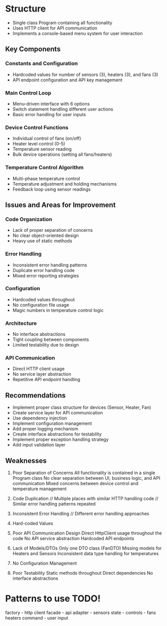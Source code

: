 # Structure
- Single class Program containing all functionality
- Uses HTTP client for API communication
- Implements a console-based menu system for user interaction

## Key Components

### Constants and Configuration

- Hardcoded values for number of sensors (3), heaters (3), and fans (3)
- API endpoint configuration and API key management

### Main Control Loop

- Menu-driven interface with 6 options
- Switch statement handling different user actions
- Basic error handling for user inputs

### Device Control Functions

- Individual control of fans (on/off)
- Heater level control (0-5)
- Temperature sensor reading
- Bulk device operations (setting all fans/heaters)

### Temperature Control Algorithm

- Multi-phase temperature control
- Temperature adjustment and holding mechanisms
- Feedback loop using sensor readings

## Issues and Areas for Improvement

### Code Organization

- Lack of proper separation of concerns
- No clear object-oriented design
- Heavy use of static methods

### Error Handling

- Inconsistent error handling patterns
- Duplicate error handling code
- Mixed error reporting strategies

### Configuration

- Hardcoded values throughout
- No configuration file usage
- Magic numbers in temperature control logic

### Architecture

- No interface abstractions
- Tight coupling between components
- Limited testability due to design

### API Communication

- Direct HTTP client usage
- No service layer abstraction
- Repetitive API endpoint handling

## Recommendations
- Implement proper class structure for devices (Sensor, Heater, Fan)
- Create service layer for API communication
- Use dependency injection
- Implement configuration management
- Add proper logging mechanism
- Create interface abstractions for testability
- Implement proper exception handling strategy
- Add input validation layer

## Weaknesses
1. Poor Separation of Concerns
All functionality is contained in a single Program class
No clear separation between UI, business logic, and API communication
Mixed concerns between device control and temperature management
2. Code Duplication
// Multiple places with similar HTTP handling code
    // Similar error handling patterns repeated

3. Inconsistent Error Handling
// Different error handling approaches

4. Hard-coded Values
5. Poor API Communication Design
Direct HttpClient usage throughout the code
No API service abstraction
Hardcoded API endpoints
6. Lack of Models/DTOs
Only one DTO class (FanDTO)
Missing models for Heaters and Sensors
Inconsistent data type handling for temperatures
7. No Configuration Management
8. Poor Testability
Static methods throughout
Direct dependencies
No interface abstractions

# Patterns to use TODO!

factory - http client
facade - api
adapter - sensors
state - controls - fans heaters
command - user input
